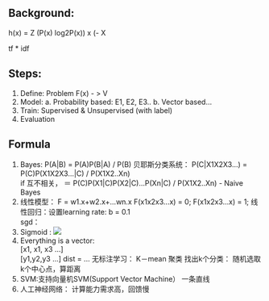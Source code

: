
## Background:

h(x) = Z (P(x) log2P(x))  x (- X

tf * idf

## Steps:

1. Define:  Problem F(x) - > V
2. Model:   a. Probability based:   E1, E2, E3..  b. Vector based…  
3. Train: Supervised & Unsupervised  (with label)
4. Evaluation

## Formula
1. Bayes:  P(A|B) = P(A)P(B|A) / P(B)
 贝耶斯分类系统：  P(C|X1X2X3...)  = P(C)P(X1X2X3...|C)  / P(X1X2..Xn)  
  if 互不相关， ＝ P(C)P(X1|C)P(X2|C)...P(Xn|C) / P(X1X2..Xn)  - Naive Bayes
2. 线性模型： F = w1.x+w2.x+...wn.x
F(x1x2x3...x) = 0;
F(x1x2x3...x) = 1;
线性回归：设置learning rate: b = 0.1  
sgd： 
3. Sigmoid : 
<img src='http://d.hiphotos.baidu.com/baike/s%3D99/sign=a46bd6f1dd33c895a27e9472d01340df/0df3d7ca7bcb0a4659502a5f6f63f6246b60af62.jpg'></img>
4. Everything is a vector:  
   [x1, x1, x3 ...]  
   [y1,y2,y3 ...]
   dist = ...
  无标注学习：  K－mean 聚类  找出k个分类： 随机选取k个中心点，算距离
5. SVM:支持向量机SVM(Support Vector Machine） 一条直线
6. 人工神经网络：
   计算能力需求高，回馈慢
  

